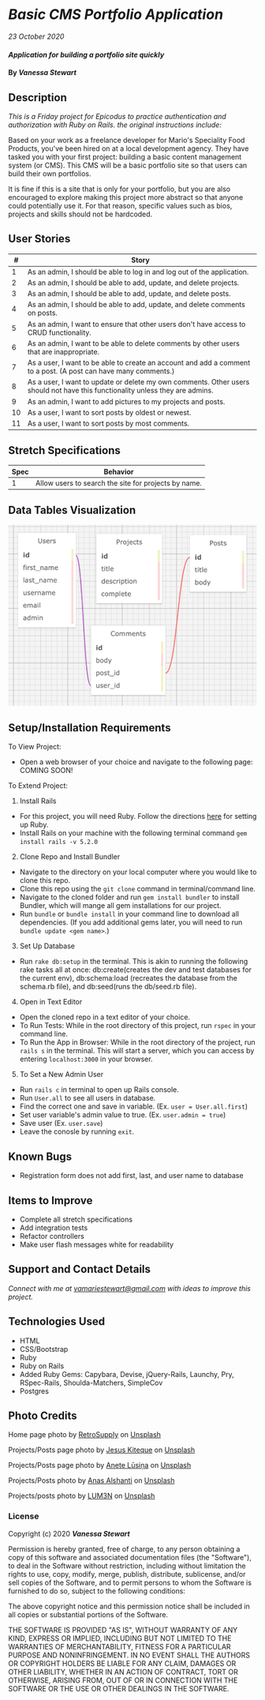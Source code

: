 # _Basic CMS Portfolio Application_

_23 October 2020_

#### _Application for building a portfolio site quickly_

#### By _**Vanessa Stewart**_

## Description

_This is a Friday project for Epicodus to practice authentication and authorization with Ruby on Rails. the original instructions include:_

Based on your work as a freelance developer for Mario's Speciality Food Products, you've been hired on at a local development agency. They have tasked you with your first project: building a basic content management system (or CMS). This CMS will be a basic portfolio site so that users can build their own portfolios.

It is fine if this is a site that is only for your portfolio, but you are also encouraged to explore making this project more abstract so that anyone could potentially use it. For that reason, specific values such as bios, projects and skills should not be hardcoded.

## User Stories
| #    | Story | 
| ---- | ----- | 
| 1 | As an admin, I should be able to log in and log out of the application. |  
| 2 | As an admin, I should be able to add, update, and delete projects. | 
| 3 | As an admin, I should be able to add, update, and delete posts. |
| 4 | As an admin, I should be able to add, update, and delete comments on posts. |
| 5 | As an admin, I want to ensure that other users don't have access to CRUD functionality. | 
| 6 | As an admin, I want to be able to delete comments by other users that are inappropriate. | 
| 7 | As a user, I want to be able to create an account and add a comment to a post. (A post can have many comments.) |
| 8 | As a user, I want to update or delete my own comments. Other users should not have this functionality unless they are admins. | 
| 9 | As an admin, I want to add pictures to my projects and posts. |
| 10 | As a user, I want to sort posts by oldest or newest. |
| 11 | As a user, I want to sort posts by most comments. |


## Stretch Specifications
| Spec     | Behavior | 
| -------- | -------- | 
| 1 | Allow users to search the site for projects by name. |


## Data Tables Visualization
<img src="./app/assets/images/tables.png">

## Setup/Installation Requirements

To View Project:
* Open a web browser of your choice and navigate to the following page: COMING SOON!

To Extend Project:
1. Install Rails
- For this project, you will need Ruby. Follow the directions [here](https://www.learnhowtoprogram.com/ruby-and-rails/getting-started-with-ruby/ruby-installation-and-setup) for setting up Ruby.
- Install Rails on your machine with the following terminal command `gem install rails -v 5.2.0`

2. Clone Repo and Install Bundler
- Navigate to the directory on your local computer where you would like to clone this repo.
- Clone this repo using the `git clone` command in terminal/command line.
- Navigate to the cloned folder and run `gem install bundler` to install Bundler, which will mange all gem installations for our project.
- Run `bundle` or `bundle install` in your command line to download all dependencies. (If you add additional gems later, you will need to run `bundle update <gem name>`.)

3. Set Up Database
- Run `rake db:setup` in the terminal. This is akin to running the following rake tasks all at once: db:create(creates the dev and test databases for the current env), db:schema:load (recreates the database from the schema.rb file), and db:seed(runs the db/seed.rb file).

4. Open in Text Editor
- Open the cloned repo in a text editor of your choice.
- To Run Tests: While in the root directory of this project, run `rspec` in your command line.
- To Run the App in Browser: While in the root directory of the project, run `rails s` in the terminal. This will start a server, which you can access by entering `localhost:3000` in your browser.

5. To Set a New Admin User
- Run `rails c` in terminal to open up Rails console.
- Run `User.all` to see all users in database.
- Find the correct one and save in variable. (Ex. `user = User.all.first`)
- Set user variable's admin value to true. (Ex. `user.admin = true`)
- Save user (Ex. `user.save`)
- Leave the conosle by running `exit`.

## Known Bugs

* Registration form does not add first, last, and user name to database 

## Items to Improve

* Complete all stretch specifications
* Add integration tests
* Refactor controllers
* Make user flash messages white for readability

## Support and Contact Details

_Connect with me at vamariestewart@gmail.com with ideas to improve this project._

## Technologies Used

* HTML
* CSS/Bootstrap
* Ruby
* Ruby on Rails
* Added Ruby Gems: Capybara, Devise, jQuery-Rails, Launchy, Pry, RSpec-Rails, Shoulda-Matchers, SimpleCov
* Postgres

## Photo Credits
<span>Home page photo by <a href="https://unsplash.com/@retrosupply?utm_source=unsplash&amp;utm_medium=referral&amp;utm_content=creditCopyText">RetroSupply</a> on <a href="https://unsplash.com/s/photos/portfolio?utm_source=unsplash&amp;utm_medium=referral&amp;utm_content=creditCopyText">Unsplash</a></span>

<span>Projects/Posts page photo by <a href="https://unsplash.com/@jesuskiteque?utm_source=unsplash&amp;utm_medium=referral&amp;utm_content=creditCopyText">Jesus Kiteque</a> on <a href="https://unsplash.com/?utm_source=unsplash&amp;utm_medium=referral&amp;utm_content=creditCopyText">Unsplash</a></span>

<span>Projects/Posts page photo by <a href="https://unsplash.com/@anete_lusina?utm_source=unsplash&amp;utm_medium=referral&amp;utm_content=creditCopyText">Anete Lūsiņa</a> on <a href="https://unsplash.com/s/photos/portfolio?utm_source=unsplash&amp;utm_medium=referral&amp;utm_content=creditCopyText">Unsplash</a></span>

<span>Projects/Posts photo by <a href="https://unsplash.com/@otenteko?utm_source=unsplash&amp;utm_medium=referral&amp;utm_content=creditCopyText">Anas Alshanti</a> on <a href="https://unsplash.com/s/photos/portfolio?utm_source=unsplash&amp;utm_medium=referral&amp;utm_content=creditCopyText">Unsplash</a></span>

<span>Projects/posts photo by <a href="https://unsplash.com/@lum3n?utm_source=unsplash&amp;utm_medium=referral&amp;utm_content=creditCopyText">LUM3N</a> on <a href="https://unsplash.com/s/photos/portfolio?utm_source=unsplash&amp;utm_medium=referral&amp;utm_content=creditCopyText">Unsplash</a></span>

### License

Copyright (c) 2020 **_Vanessa Stewart_**

Permission is hereby granted, free of charge, to any person obtaining a copy of this software and associated documentation files (the "Software"), to deal in the Software without restriction, including without limitation the rights to use, copy, modify, merge, publish, distribute, sublicense, and/or sell copies of the Software, and to permit persons to whom the Software is furnished to do so, subject to the following conditions:

The above copyright notice and this permission notice shall be included in all copies or substantial portions of the Software.

THE SOFTWARE IS PROVIDED "AS IS", WITHOUT WARRANTY OF ANY KIND, EXPRESS OR IMPLIED, INCLUDING BUT NOT LIMITED TO THE WARRANTIES OF MERCHANTABILITY, FITNESS FOR A PARTICULAR PURPOSE AND NONINFRINGEMENT. IN NO EVENT SHALL THE AUTHORS OR COPYRIGHT HOLDERS BE LIABLE FOR ANY CLAIM, DAMAGES OR OTHER LIABILITY, WHETHER IN AN ACTION OF CONTRACT, TORT OR OTHERWISE, ARISING FROM, OUT OF OR IN CONNECTION WITH THE SOFTWARE OR THE USE OR OTHER DEALINGS IN THE SOFTWARE.